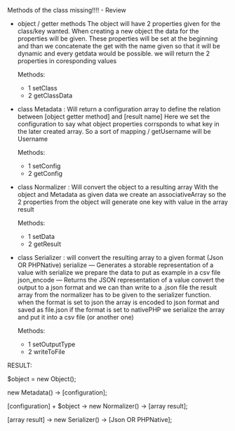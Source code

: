 Methods of the class missing!!!! - Review

* object / getter methods
The object will have 2 properties given for the class/key wanted.
When creating a new object the data for the properties will be given.
These properties will be set at the beginning and than we concatenate the get with the name given so that it will be dynamic and every getdata would be possible.
we will return the 2 properties in coresponding values
  
  Methods:
    * 1 setClass
    * 2 getClassData

* class Metadata : Will return a configuration array to define the relation between [object getter method] and [result name]
Here we set the configuration to say what object properties corrsponds to what key in the later created array.
So a sort of mapping / getUsername will be Username
  
  Methods:
    * 1 setConfig
    * 2 getConfig

* class Normalizer : Will convert the object to a resulting array
With the object and Metadata as given data we create an associativeArray
so the 2 properties from the object will generate one key with value in the array result
  
  Methods:
    * 1 setData
    * 2 getResult

* class Serializer : will convert the resulting array to a given format (Json OR PHPNative)
serialize — Generates a storable representation of a value
with serialize we prepare the data to put as example in a csv file
json_encode — Returns the JSON representation of a value
convert the output to a json format and we can than write to a .json file
the result array from the normalizer has to be given to the serializer function.
when the format is set to json the array is encoded to json format and saved as file.json
if the format is set to nativePHP we serialize the array and put it into a csv file (or another one)
  
  Methods:
    * 1 setOutputType
    * 2 writeToFile

RESULT:

$object = new Object();

new Metadata() -> [configuration];

[configuration] + $object -> new Normalizer() -> [array result];

[array result] -> new Serializer() -> [Json OR PHPNative];
